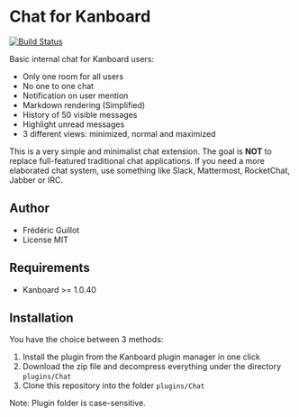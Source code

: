 Chat for Kanboard
=================

[![Build Status](https://travis-ci.org/kanboard/plugin-chat.svg?branch=master)](https://travis-ci.org/kanboard/plugin-chat)

Basic internal chat for Kanboard users:

- Only one room for all users
- No one to one chat
- Notification on user mention
- Markdown rendering (Simplified)
- History of 50 visible messages
- Highlight unread messages
- 3 different views: minimized, normal and maximized

This is a very simple and minimalist chat extension. The goal is **NOT** to replace full-featured traditional chat applications.
If you need a more elaborated chat system, use something like Slack, Mattermost, RocketChat, Jabber or IRC. 

Author
------

- Frédéric Guillot
- License MIT

Requirements
------------

- Kanboard >= 1.0.40

Installation
------------

You have the choice between 3 methods:

1. Install the plugin from the Kanboard plugin manager in one click
2. Download the zip file and decompress everything under the directory `plugins/Chat`
3. Clone this repository into the folder `plugins/Chat`

Note: Plugin folder is case-sensitive.
